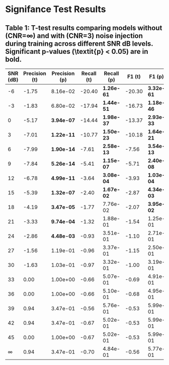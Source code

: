 # Signifance Test Results

## Table 1: T-test results comparing models without (CNR=$\infty$) and with (CNR=3) noise injection during training across different SNR dB levels. Significant p-values (\textit{p} < 0.05) are in bold.

| SNR (dB) | Precision (t) | Precision (p) | Recall (t) | Recall (p) | F1 (t) | F1 (p) |
|----------|---------------|---------------|------------|------------|--------|--------|
| -6       | -1.75         | 8.16e-02      | -20.40     | **1.26e-61** | -20.30 | **3.32e-61** |
| -3       | -1.83         | 6.80e-02      | -17.94     | **1.44e-51** | -16.73 | **1.18e-46** |
| 0        | -5.17         | **3.94e-07**  | -14.44     | **1.98e-37** | -13.37 | **2.93e-33** |
| 3        | -7.01         | **1.22e-11**  | -10.77     | **1.50e-23** | -10.18 | **1.64e-21** |
| 6        | -7.99         | **1.90e-14**  | -7.61      | **2.58e-13** | -7.56  | **3.54e-13** |
| 9        | -7.84         | **5.26e-14**  | -5.41      | **1.15e-07** | -5.71  | **2.40e-08** |
| 12       | -6.78         | **4.99e-11**  | -3.64      | **3.08e-04** | -3.93  | **1.03e-04** |
| 15       | -5.39         | **1.32e-07**  | -2.40      | **1.67e-02** | -2.87  | **4.34e-03** |
| 18       | -4.19         | **3.47e-05**  | -1.77      | 7.76e-02    | -2.07  | **3.95e-02** |
| 21       | -3.33         | **9.74e-04**  | -1.32      | 1.88e-01    | -1.54  | 1.25e-01    |
| 24       | -2.86         | **4.48e-03**  | -0.93      | 3.51e-01    | -1.10  | 2.71e-01    |
| 27       | -1.56         | 1.19e-01      | -0.96      | 3.37e-01    | -1.15  | 2.50e-01    |
| 30       | -1.63         | 1.03e-01      | -0.97      | 3.32e-01    | -1.00  | 3.19e-01    |
| 33       | 0.00          | 1.00e+00      | -0.66      | 5.07e-01    | -0.69  | 4.91e-01    |
| 36       | 0.00          | 1.00e+00      | -0.66      | 5.10e-01    | -0.68  | 4.95e-01    |
| 39       | 0.94          | 3.47e-01      | -0.56      | 5.76e-01    | -0.53  | 5.99e-01    |
| 42       | 0.94          | 3.47e-01      | -0.67      | 5.02e-01    | -0.53  | 5.99e-01    |
| 45       | 0.00          | 1.00e+00      | -0.67      | 5.02e-01    | -0.53  | 5.99e-01    |
| ∞        | 0.94          | 3.47e-01      | -0.70      | 4.84e-01    | -0.56  | 5.77e-01    |
